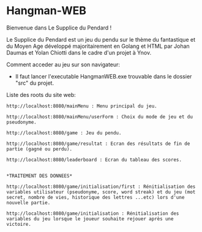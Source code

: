 # Hangman-WEB

Bienvenue dans Le Supplice du Pendard !

Le Supplice du Pendard est un jeu du pendu sur le thème du fantastique et du Moyen Age développé majoritairement en Golang et HTML par
Johan Daumas et Yolan Chiotti dans le cadre d'un projet à Ynov.

Comment acceder au jeu sur son navigateur: 
- Il faut lancer l'executable HangmanWEB.exe trouvable dans le dossier "src" du projet.

Liste des roots du site web:

    http://localhost:8080/mainMenu : Menu principal du jeu.

    http://localhost:8080/mainMenu/userForm : Choix du mode de jeu et du pseudonyme.

    http://localhost:8080/game : Jeu du pendu.

    http://localhost:8080/game/resultat : Ecran des résultats de fin de partie (gagné ou perdu).

    http://localhost:8080/leaderboard : Ecran du tableau des scores.


    *TRAITEMENT DES DONNEES*

    http://localhost:8080/game/initialisation/first : Rénitialisation des variables utilisateur (pseudonyme, score, word streak) et du jeu (mot secret, nombre de vies, historique des lettres ...etc) lors d'une nouvelle partie.

    http://localhost:8080/game/initialisation : Rénitialisation des variables du jeu lorsque le joueur souhaite rejouer après une victoire.

